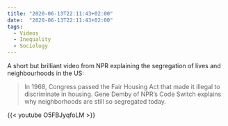 ```yaml
---
title: "2020-06-13T22:11:43+02:00"
date:  "2020-06-13T22:11:43+02:00"
tags:
  - Videos
  - Inequality
  - Sociology
---
```


A short but brilliant video from NPR explaining the segregation of lives and neighbourhoods in the US:

> In 1968, Congress passed the Fair Housing Act that made it illegal to discriminate in housing. Gene Demby of NPR’s Code Switch explains why neighborhoods are still so segregated today.

{{< youtube O5FBJyqfoLM >}}
